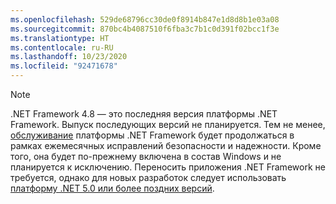 ```yaml
---
ms.openlocfilehash: 529de68796cc30de0f8914b847e1d8d8b1e03a08
ms.sourcegitcommit: 870bc4b4087510f6fba3c7b1c0d391f02bcc1f3e
ms.translationtype: HT
ms.contentlocale: ru-RU
ms.lasthandoff: 10/23/2020
ms.locfileid: "92471678"
---
```

> [!NOTE]
> .NET Framework 4.8 — это последняя версия платформы .NET Framework. Выпуск последующих версий не планируется. Тем не менее, [обслуживание](https://devblogs.microsoft.com/dotnet/?s=%22.net+framework%22) платформы .NET Framework будет продолжаться в рамках ежемесячных исправлений безопасности и надежности. Кроме того, она будет по-прежнему включена в состав Windows и не планируется к исключению. Переносить приложения .NET Framework не требуется, однако для новых разработок следует использовать [платформу .NET 5.0 или более поздних версий](~/docs/core/introduction.md).
